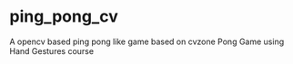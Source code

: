 # ping_pong_cv
A opencv based ping pong like game based on cvzone Pong Game using Hand Gestures course
